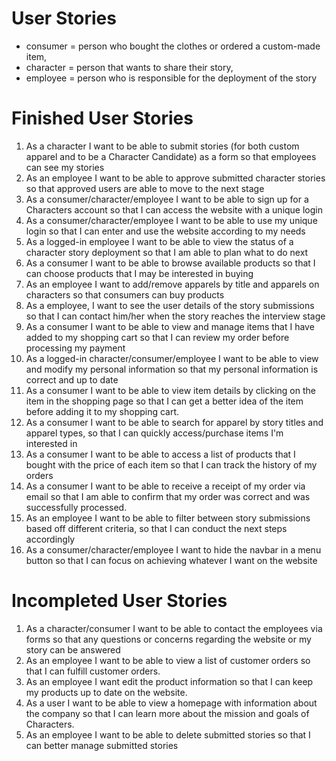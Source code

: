 # User Stories

- consumer = person who bought the clothes or ordered a custom-made item,
- character = person that wants to share their story,
- employee = person who is responsible for the deployment of the story

# Finished User Stories

1. As a character I want to be able to submit stories (for both custom apparel and to be a Character Candidate) as a form so that employees can see my stories
2. As an employee I want to be able to approve submitted character stories so that approved users are able to move to the next stage
3. As a consumer/character/employee I want to be able to sign up for a Characters account so that I can access the website with a unique login
4. As a consumer/character/employee I want to be able to use my unique login so that I can enter and use the website according to my needs
5. As a logged-in employee I want to be able to view the status of a character story deployment so that I am able to plan what to do next
6. As a consumer I want to be able to browse available products so that I can choose products that I may be interested in buying
7. As an employee I want to add/remove apparels by title and apparels on characters so that consumers can buy products
8. As a employee, I want to see the user details of the story submissions so that I can contact him/her when the story reaches the interview stage
9. As a consumer I want to be able to view and manage items that I have added to my shopping cart so that I can review my order before processing my payment
10. As a logged-in character/consumer/employee I want to be able to view and modify my personal information so that my personal information is correct and up to date
11. As a consumer I want to be able to view item details by clicking on the item in the shopping page so that I can get a better idea of the item before adding it to my shopping cart.
12. As a consumer I want to be able to search for apparel by story titles and apparel types, so that I can quickly access/purchase items I'm interested in
13. As a consumer I want to be able to access a list of products that I bought with the price of each item so that I can track the history of my orders
14. As a consumer I want to be able to receive a receipt of my order via email so that I am able to confirm that my order was correct and was successfully processed.
15. As an employee I want to be able to filter between story submissions based off different criteria, so that I can conduct the next steps accordingly
16. As a consumer/character/employee I want to hide the navbar in a menu button so that I can focus on achieving whatever I want on the website

# Incompleted User Stories

1. As a character/consumer I want to be able to contact the employees via forms so that any questions or concerns regarding the website or my story can be answered
2. As an employee I want to be able to view a list of customer orders so that I can fulfill customer orders.
3. As an employee I want edit the product information so that I can keep my products up to date on the website.
4. As a user I want to be able to view a homepage with information about the company so that I can learn more about the mission and goals of Characters.
5. As an employee I want to be able to delete submitted stories so that I can better manage submitted stories
